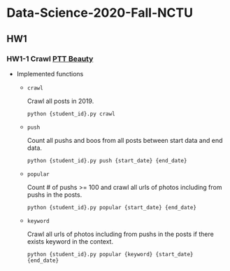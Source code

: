 # Data-Science-2020-Fall-NCTU

## HW1
### HW1-1 Crawl [PTT Beauty](https://www.ptt.cc/bbs/Beauty/index.html)
- Implemented functions
  - `crawl`
    
    Crawl all posts in 2019.
    ```=python
    python {student_id}.py crawl
    ```
  - `push`
  
    Count all pushs and boos from all posts between start data and end data.
    ```=python
    python {student_id}.py push {start_date} {end_date}
    ```
  - `popular`
  
    Count # of pushs >= 100 and crawl all urls of photos including from pushs in the posts.
    ```=python
    python {student_id}.py popular {start_date} {end_date}
    ```
  - `keyword`
  
    Crawl all urls of photos including from pushs in the posts if there exists keyword in the context.
    ```=python
    python {student_id}.py popular {keyword} {start_date} {end_date}
    ```
